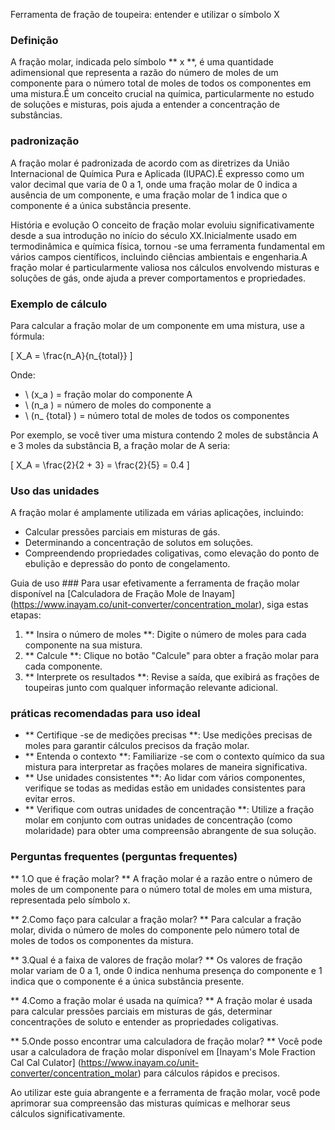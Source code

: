 Ferramenta de fração de toupeira: entender e utilizar o símbolo X

### Definição
A fração molar, indicada pelo símbolo ** x **, é uma quantidade adimensional que representa a razão do número de moles de um componente para o número total de moles de todos os componentes em uma mistura.É um conceito crucial na química, particularmente no estudo de soluções e misturas, pois ajuda a entender a concentração de substâncias.

### padronização
A fração molar é padronizada de acordo com as diretrizes da União Internacional de Química Pura e Aplicada (IUPAC).É expresso como um valor decimal que varia de 0 a 1, onde uma fração molar de 0 indica a ausência de um componente, e uma fração molar de 1 indica que o componente é a única substância presente.

História e evolução
O conceito de fração molar evoluiu significativamente desde a sua introdução no início do século XX.Inicialmente usado em termodinâmica e química física, tornou -se uma ferramenta fundamental em vários campos científicos, incluindo ciências ambientais e engenharia.A fração molar é particularmente valiosa nos cálculos envolvendo misturas e soluções de gás, onde ajuda a prever comportamentos e propriedades.

### Exemplo de cálculo
Para calcular a fração molar de um componente em uma mistura, use a fórmula:

\[ X_A = \frac{n_A}{n_{total}} \]

Onde:
- \ (x_a \) = fração molar do componente A
- \ (n_a \) = número de moles do componente a
- \ (n_ {total} \) = número total de moles de todos os componentes

Por exemplo, se você tiver uma mistura contendo 2 moles de substância A e 3 moles da substância B, a fração molar de A seria:

\[ X_A = \frac{2}{2 + 3} = \frac{2}{5} = 0.4 \]

### Uso das unidades
A fração molar é amplamente utilizada em várias aplicações, incluindo:
- Calcular pressões parciais em misturas de gás.
- Determinando a concentração de solutos em soluções.
- Compreendendo propriedades coligativas, como elevação do ponto de ebulição e depressão do ponto de congelamento.

Guia de uso ###
Para usar efetivamente a ferramenta de fração molar disponível na [Calculadora de Fração Mole de Inayam] (https://www.inayam.co/unit-converter/concentration_molar), siga estas etapas:
1. ** Insira o número de moles **: Digite o número de moles para cada componente na sua mistura.
2. ** Calcule **: Clique no botão "Calcule" para obter a fração molar para cada componente.
3. ** Interprete os resultados **: Revise a saída, que exibirá as frações de toupeiras junto com qualquer informação relevante adicional.

### práticas recomendadas para uso ideal
- ** Certifique -se de medições precisas **: Use medições precisas de moles para garantir cálculos precisos da fração molar.
- ** Entenda o contexto **: Familiarize -se com o contexto químico da sua mistura para interpretar as frações molares de maneira significativa.
- ** Use unidades consistentes **: Ao lidar com vários componentes, verifique se todas as medidas estão em unidades consistentes para evitar erros.
- ** Verifique com outras unidades de concentração **: Utilize a fração molar em conjunto com outras unidades de concentração (como molaridade) para obter uma compreensão abrangente de sua solução.

### Perguntas frequentes (perguntas frequentes)

** 1.O que é fração molar? **
A fração molar é a razão entre o número de moles de um componente para o número total de moles em uma mistura, representada pelo símbolo x.

** 2.Como faço para calcular a fração molar? **
Para calcular a fração molar, divida o número de moles do componente pelo número total de moles de todos os componentes da mistura.

** 3.Qual é a faixa de valores de fração molar? **
Os valores de fração molar variam de 0 a 1, onde 0 indica nenhuma presença do componente e 1 indica que o componente é a única substância presente.

** 4.Como a fração molar é usada na química? **
A fração molar é usada para calcular pressões parciais em misturas de gás, determinar concentrações de soluto e entender as propriedades coligativas.

** 5.Onde posso encontrar uma calculadora de fração molar? **
Você pode usar a calculadora de fração molar disponível em [Inayam's Mole Fraction Cal Cal Culator] (https://www.inayam.co/unit-converter/concentration_molar) para cálculos rápidos e precisos.

Ao utilizar este guia abrangente e a ferramenta de fração molar, você pode aprimorar sua compreensão das misturas químicas e melhorar seus cálculos significativamente.